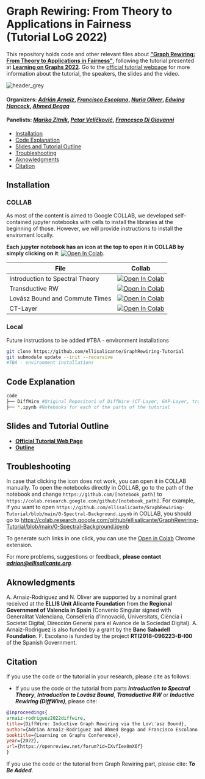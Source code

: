 # Graph Rewiring: From Theory to Applications in Fairness <br>(Tutorial LoG 2022)
This repository holds code and other relevant files about **["Graph Rewiring: From Theory to Applications in Fairness"](https://ellisalicante.org/tutorials/GraphRewiring)**, following the tutorial presented at [**Learning on Graphs 2022**](https://logconference.org/). Go to the [official tutorial webpage](https://ellisalicante.org/tutorials/GraphRewiring) for more information about the tutorial, the speakers, the slides and the video.



![header_grey](https://user-images.githubusercontent.com/33413560/204992639-8fdb4ebe-0389-4950-b6e7-de414cc3d7b8.png)


#### Organizers: [*Adrián Arnaiz*](https://ellisalicante.org/tutorials/GraphRewiring), [*Francisco Escolano*](https://ellisalicante.org/tutorials/GraphRewiring), [*Nuria Oliver*](https://ellisalicante.org/tutorials/GraphRewiring), [*Edwing Hancock*](https://ellisalicante.org/tutorials/GraphRewiring), [*Ahmed Begga*](https://ellisalicante.org/tutorials/GraphRewiring)
#### Panelists: [*Marika Zitnik*](https://ellisalicante.org/tutorials/GraphRewiring), [*Petar Veličković*](https://ellisalicante.org/tutorials/GraphRewiring), [*Francesco Di Giovanni*](https://ellisalicante.org/tutorials/GraphRewiring)

- [Installation](#installation)
- [Code Explanation](#code-explanation)
- [Slides and Tutorial Outline](#slides-and-tutorial-outline)
- [Troubleshooting](#troubleshooting)
- [Aknowledgments](#aknowledgments)
- [Citation](#citation)

## Installation

### COLLAB

As most of the content is aimed to Google COLLAB, we developed self-contained jupyter notebooks with cells to install the libraries at the beginning of those. However, we will provide instructions to install the enviroment locally.

**Each jupyter notebook has an icon at the top to open it in COLLAB by simply clicking on it**: [![Open In Colab](https://colab.research.google.com/assets/colab-badge.svg)](https://colab.research.google.com/github/ellisalicante/GraphRewiring-Tutorial/blob/main/0-Spectral-Background.ipynb).

| File | Collab|
|-|-|
| Introduction to Spectral Theory |[![Open In Colab](https://colab.research.google.com/assets/colab-badge.svg)](https://colab.research.google.com/github/ellisalicante/GraphRewiring-Tutorial/blob/main/0-Spectral-Background.ipynb)|
| Transductive RW|[![Open In Colab](https://colab.research.google.com/assets/colab-badge.svg)](https://colab.research.google.com/github/ellisalicante/GraphRewiring-Tutorial/blob/main/1-Transductive-Rewiring.ipynb)|
| Lovász Bound and Commute Times | [![Open In Colab](https://colab.research.google.com/assets/colab-badge.svg)](https://colab.research.google.com/github/ellisalicante/GraphRewiring-Tutorial/blob/main/2-Lovasz-Bound-and-CT.ipynb) |
| CT-Layer |[![Open In Colab](https://colab.research.google.com/assets/colab-badge.svg)](https://colab.research.google.com/github/ellisalicante/GraphRewiring-Tutorial/blob/main/3-Inductive-Rewiring-CTLayer.ipynb) |


### Local

Future instructions to be added
#TBA - environment installations

```bash
git clone https://github.com/ellisalicante/GraphRewiring-Tutorial
git submodule update --init --recursive
#TBA - environment installations
```

## Code Explanation

```bash
code
├── DiffWire #Original Repositori of DiffWire (CT-Layer, GAP-Layer, trained models...)
├── *.ipynb #Notebooks for each of the parts of the tutorial
```

## Slides and Tutorial Outline
* **[Official Tutorial Web Page](https://ellisalicante.org/tutorials/GraphRewiring)**
* **[Outline](https://ellisalicante.org/tutorials/GraphRewiring#outline)**

## Troubleshooting

In case that clicking the icon does not work, you can open it in COLLAB manually. To open the notebooks directly in COLLAB, go to the path of the notebook and change `https://github.com/[notebook_path]` to `https://colab.research.google.com/github/[notebook_path]`. For example, if you want to open `https://github.com/ellisalicante/GraphRewiring-Tutorial/blob/main/0-Spectral-Background.ipynb` in COLLAB, you should go to https://colab.research.google.com/github/ellisalicante/GraphRewiring-Tutorial/blob/main/0-Spectral-Background.ipynb

To generate such links in one click, you can use the [Open in Colab](https://chrome.google.com/webstore/detail/open-in-colab/iogfkhleblhcpcekbiedikdehleodpjo) Chrome extension.

For more problems, suggestions or feedback, **please contact *adrian@ellisalicante.org***.

## Aknowledgments

A. Arnaiz-Rodriguez and N. Oliver are supported by a nominal grant received at the **ELLIS Unit Alicante Foundation** from the **Regional Government of Valencia in Spain** (Convenio Singular signed with Generalitat Valenciana, Conselleria d’Innovació, Universitats, Ciència i Societat Digital, Dirección General para el Avance de la Sociedad Digital). A. Arnaiz-Rodriguez is also funded by a grant by the **Banc Sabadell Foundation**. F. Escolano is funded by the project **RTI2018-096223-B-I00** of the Spanish Government. 

## Citation

If you use the code or the tutorial in your research, please cite as follows:

* If you use the code or the tutorial from parts ***Introduction to Spectral Theory***, ***Introduction to Lovász Bound***, ***Transductive RW*** or ***Inductive Rewiring (DiffWire)***, please cite:

```bibtex
@inproceedings{
arnaiz-rodriguez2022diffwire,
title={DiffWire: Inductive Graph Rewiring via the Lov\'asz Bound},
author={Adrian Arnaiz-Rodriguez and Ahmed Begga and Francisco Escolano and Nuria Oliver},
booktitle={Learning on Graphs Conference},
year={2022},
url={https://openreview.net/forum?id=IXvfIex0mX6f}
}
```

 If you use the code or the tutorial from Graph Rewiring part, please cite: ***To Be Added***.
